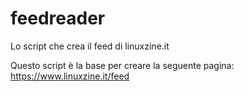 # feedreader
Lo script che crea il feed di linuxzine.it

Questo script è la base per creare la seguente pagina: https://www.linuxzine.it/feed

